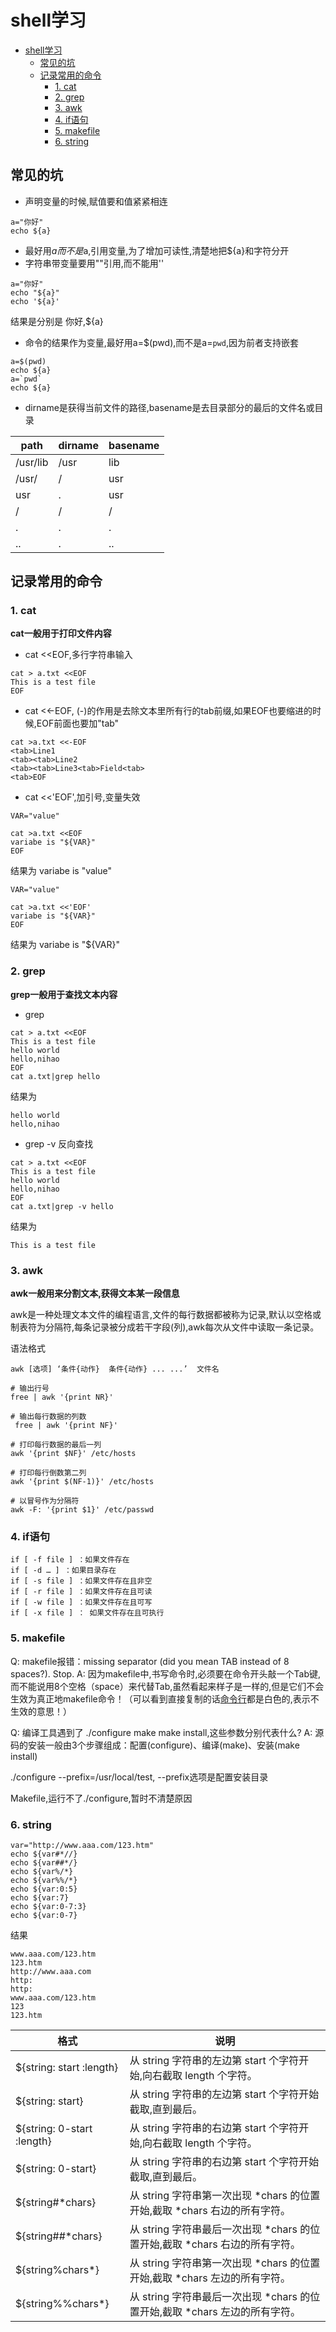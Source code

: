 # shell学习

<!-- GFM-TOC -->
- [shell学习](#shell学习)
  - [常见的坑](#常见的坑)
  - [记录常用的命令](#记录常用的命令)
    - [1. cat](#1-cat)
    - [2. grep](#2-grep)
    - [3. awk](#3-awk)
    - [4. if语句](#4-if语句)
    - [5. makefile](#5-makefile)
    - [6. string](#6-string)
<!-- GFM-TOC -->

## 常见的坑
- 声明变量的时候,赋值要和值紧紧相连

```
a="你好"
echo ${a}
```

- 最好用${a}而不是$a,引用变量,为了增加可读性,清楚地把${a}和字符分开
- 字符串带变量要用""引用,而不能用''

```
a="你好"
echo "${a}"
echo '${a}'
```

结果是分别是 你好,${a}
- 命令的结果作为变量,最好用a=$(pwd),而不是a=`pwd`,因为前者支持嵌套

```
a=$(pwd)
echo ${a}
a=`pwd`
echo ${a}
```
- dirname是获得当前文件的路径,basename是去目录部分的最后的文件名或目录

| path     | dirname | basename |
| -------- | ------- | -------- |
| /usr/lib | /usr    | lib      |
| /usr/    | /       | usr      |
| usr      | .       | usr      |
| /        | /       | /        |
| .        | .       | .        |
| ..       | .       | ..       |

## 记录常用的命令
### 1. cat
**cat一般用于打印文件内容**

- cat <<EOF,多行字符串输入

```
cat > a.txt <<EOF
This is a test file
EOF
```

- cat <<-EOF, (-)的作用是去除文本里所有行的tab前缀,如果EOF也要缩进的时候,EOF前面也要加"tab"

```
cat >a.txt <<-EOF
<tab>Line1
<tab><tab>Line2
<tab><tab>Line3<tab>Field<tab>
<tab>EOF
```

- cat <<'EOF',加引号,变量失效

```
VAR="value"

cat >a.txt <<EOF
variabe is "${VAR}"
EOF
```

结果为 variabe is "value"

```
VAR="value"

cat >a.txt <<'EOF'
variabe is "${VAR}"
EOF
```

结果为 variabe is "${VAR}"

### 2. grep
**grep一般用于查找文本内容**

- grep

```
cat > a.txt <<EOF
This is a test file
hello world
hello,nihao
EOF
cat a.txt|grep hello
```

结果为

```
hello world
hello,nihao
```

- grep -v 反向查找

```
cat > a.txt <<EOF
This is a test file
hello world
hello,nihao
EOF
cat a.txt|grep -v hello
```

结果为

```
This is a test file
```

### 3. awk
**awk一般用来分割文本,获得文本某一段信息**

awk是一种处理文本文件的编程语言,文件的每行数据都被称为记录,默认以空格或制表符为分隔符,每条记录被分成若干字段(列),awk每次从文件中读取一条记录。

语法格式

```
awk [选项] ‘条件{动作}  条件{动作} ... ...’  文件名
```


```
# 输出行号
free | awk '{print NR}'

# 输出每行数据的列数
 free | awk '{print NF}'

# 打印每行数据的最后一列
awk '{print $NF}' /etc/hosts

# 打印每行倒数第二列
awk '{print $(NF-1)}' /etc/hosts

# 以冒号作为分隔符
awk -F: '{print $1}' /etc/passwd
```

### 4. if语句

    if [ -f file ] ：如果文件存在
    if [ -d … ] ：如果目录存在
    if [ -s file ] ：如果文件存在且非空
    if [ -r file ] ：如果文件存在且可读
    if [ -w file ] ：如果文件存在且可写
    if [ -x file ] ： 如果文件存在且可执行

### 5. makefile
Q: makefile报错：missing separator (did you mean TAB instead of 8 spaces?). Stop.
A: 因为makefile中,书写命令时,必须要在命令开头敲一个Tab键,而不能说用8个空格（space）来代替Tab,虽然看起来样子是一样的,但是它们不会生效为真正地makefile命令！（可以看到直接复制的话[命令行](https://so.csdn.net/so/search?q=命令行&spm=1001.2101.3001.7020)都是白色的,表示不生效的意思！）

Q: 编译工具遇到了 ./configure make make install,这些参数分别代表什么?
A: 源码的安装一般由3个步骤组成：配置(configure)、编译(make)、安装(make install)

./configure --prefix=/usr/local/test, --prefix选项是配置安装目录

Makefile,运行不了./configure,暂时不清楚原因

### 6. string

```
var="http://www.aaa.com/123.htm"
echo ${var#*//}
echo ${var##*/}
echo ${var%/*}
echo ${var%%/*}
echo ${var:0:5}
echo ${var:7}
echo ${var:0-7:3}
echo ${var:0-7}
```

结果

```
www.aaa.com/123.htm
123.htm
http://www.aaa.com
http:
http:
www.aaa.com/123.htm
123
123.htm
```

| 格式                       | 说明                                                         |
| -------------------------- | ------------------------------------------------------------ |
| ${string: start :length}   | 从 string 字符串的左边第 start 个字符开始,向右截取 length 个字符。 |
| ${string: start}           | 从 string 字符串的左边第 start 个字符开始截取,直到最后。    |
| ${string: 0-start :length} | 从 string 字符串的右边第 start 个字符开始,向右截取 length 个字符。 |
| ${string: 0-start}         | 从 string 字符串的右边第 start 个字符开始截取,直到最后。    |
| ${string#*chars}           | 从 string 字符串第一次出现 *chars 的位置开始,截取 *chars 右边的所有字符。 |
| ${string##*chars}          | 从 string 字符串最后一次出现 *chars 的位置开始,截取 *chars 右边的所有字符。 |
| ${string%chars*}           | 从 string 字符串第一次出现 *chars 的位置开始,截取 *chars 左边的所有字符。 |
| ${string%%chars*}          | 从 string 字符串最后一次出现 *chars 的位置开始,截取 *chars 左边的所有字符。 |
